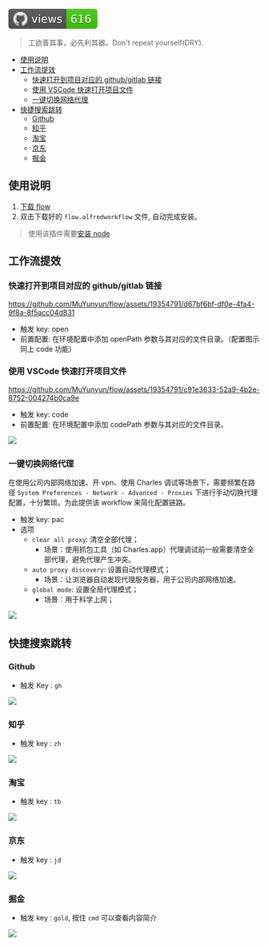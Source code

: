 ![GitHub views](https://raw.githubusercontent.com/MuYunyun/flow/traffic/traffic-flow/views.svg)

> 工欲善其事，必先利其器。Don't repeat yourself(DRY).

- [使用说明](#使用说明)
- [工作流提效](#工作流提效)
  - [快速打开到项目对应的 github/gitlab 链接](#快速打开到项目对应的-githubgitlab-链接)
  - [使用 VSCode 快速打开项目文件](#使用-vscode-快速打开项目文件)
  - [一键切换网络代理](#一键切换网络代理)
- [快捷搜索跳转](#快捷搜索跳转)
  - [Github](#github)
  - [知乎](#知乎)
  - [淘宝](#淘宝)
  - [京东](#京东)
  - [掘金](#掘金)

## 使用说明

1. [下载 flow](https://github.com/MuYunyun/commonSearch/raw/master/flow.alfredworkflow)
2. 双击下载好的 `flow.alfredworkflow` 文件, 自动完成安装。

> 使用该插件需要[安装 node](https://nodejs.org/en/)

## 工作流提效

### 快速打开到项目对应的 github/gitlab 链接

https://github.com/MuYunyun/flow/assets/19354791/d67bf6bf-df0e-4fa4-9f8a-8f5acc04d831

* 触发 key: open
* 前置配置: 在环境配置中添加 openPath 参数与其对应的文件目录。（配置图示同上 code 功能）

### 使用 VSCode 快速打开项目文件

https://github.com/MuYunyun/flow/assets/19354791/c91e3633-52a9-4b2e-8752-004274b0ca9e

* 触发 key: code
* 前置配置: 在环境配置中添加 codePath 参数与其对应的文件目录。

![](http://with.muyunyun.cn/a5fde4787dd6538ec0ab85a82bde37ca.jpg)

### 一键切换网络代理

在使用公司内部网络加速、开 vpn、使用 Charles 调试等场景下，需要频繁在路径 `System Preferences - Network - Advanced - Proxies` 下进行手动切换代理配置，十分繁琐。为此提供该 workflow 来简化配置链路。

* 触发 key: pac
* 选项
  * `clear all proxy`: 清空全部代理；
    * 场景：使用抓包工具（如 Charles.app）代理调试前一般需要清空全部代理，避免代理产生冲突。
  * `auto proxy discovery`: 设置自动代理模式；
    * 场景：让浏览器自动发现代理服务器，用于公司内部网络加速。
  * `global mode`: 设置全局代理模式；
    * 场景：用于科学上网；

![](http://with.muyunyun.cn/00dd758122c9cbde256f5d02518ad769.gif)

## 快捷搜索跳转

### Github

* 触发 Key : `gh`

![](http://with.muyunyun.cn/c0f217c75c131b1ee93ab4c1d353ec42.jpg-400)

### 知乎

* 触发 key : `zh`

![](http://with.muyunyun.cn/ef946bc5fe4d0fdb6474350bf31cf9fc.jpg-400)

### 淘宝

* 触发 key : `tb`

![](http://with.muyunyun.cn/97f9f0513c1369886a812bbf6cd73b05.jpg-400)

### 京东

* 触发 key : `jd`

![](http://with.muyunyun.cn/19e5ecbc5d38251e5ceeb145579faeb1.jpg-400)

### 掘金

* 触发 key : `gold`, 按住 `cmd` 可以查看内容简介

![](http://with.muyunyun.cn/40a83edf9552b4a071dd2ff5093a445b.gif)
